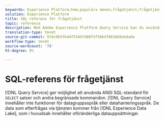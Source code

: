 ```yaml
---
keywords: Experience Platform;hem;populära ämnen;frågetjänst;frågetjänst;sql;sql reference;
solution: Experience Platform
title: SQL-referens för frågetjänst
topic: reference
description: Med Adobe Experience Platform Query Service kan du använda ANSI SQL av standardtyp för SELECT-satser och andra begränsade kommandon.
translation-type: tm+mt
source-git-commit: 97dc0b5fb44f5345fd89f3f56bd7861668da9a6e
workflow-type: tm+mt
source-wordcount: '78'
ht-degree: 0%

---
```



# SQL-referens för frågetjänst

[!DNL Query Service] ger möjlighet att använda ANSI SQL-standard för  `SELECT` satser och andra begränsade kommandon. [!DNL Query Service] innehåller inte funktioner för datagruppsspråk eller datahanteringsspråk. De data som efterfrågas via tjänsten kommer från [!DNL Experience Data Lake], som i huvudsak innehåller oföränderliga datauppsättningar.
